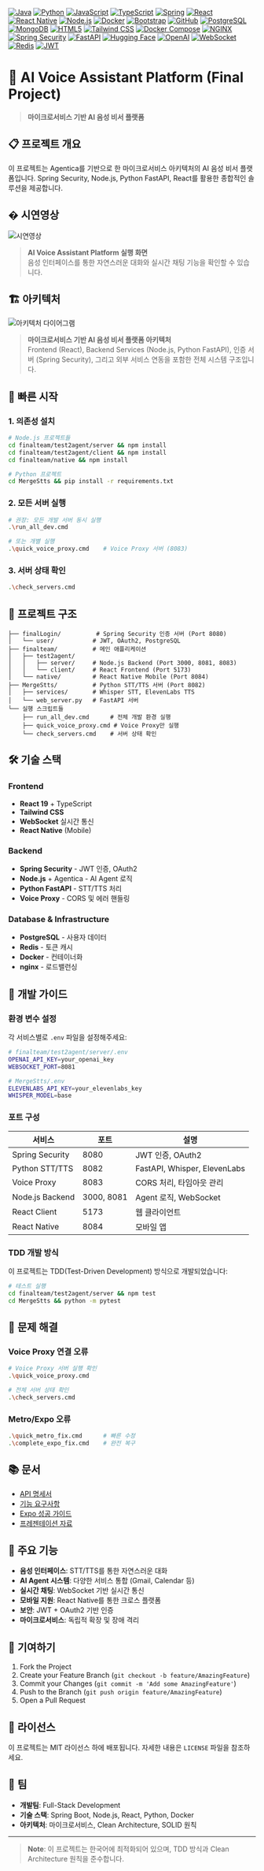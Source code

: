 [![Java](https://img.shields.io/badge/java-007396?style=flat&logo=java&logoColor=white)](https://www.oracle.com/java/)
[![Python](https://img.shields.io/badge/Python-3776AB?style=flat&logo=Python&logoColor=white)](https://www.python.org/)
[![JavaScript](https://img.shields.io/badge/JavaScript-F7DF1E?style=flat&logo=javascript&logoColor=black)](https://developer.mozilla.org/en-US/docs/Web/JavaScript)
[![TypeScript](https://img.shields.io/badge/Typescript-3178C6?style=flat&logo=Typescript&logoColor=white)](https://www.typescriptlang.org/)
[![Spring](https://img.shields.io/badge/Spring-6DB33F?style=flat&logo=Spring&logoColor=white)](https://spring.io/)
[![React](https://img.shields.io/badge/React-61DAFB?style=flat&logo=React&logoColor=black)](https://reactjs.org/)
[![React Native](https://img.shields.io/badge/React%20Native-61DAFB?style=flat&logo=React&logoColor=black)](https://reactnative.dev/)
[![Node.js](https://img.shields.io/badge/Node.js-339933?style=flat&logo=Node.js&logoColor=white)](https://nodejs.org/)
[![Docker](https://img.shields.io/badge/Docker-2496ED?style=flat&logo=Docker&logoColor=white)](https://www.docker.com/)
[![Bootstrap](https://img.shields.io/badge/Bootstrap-7952B3?style=flat&logo=bootstrap&logoColor=white)](https://getbootstrap.com/)
[![GitHub](https://img.shields.io/badge/GitHub-181717?style=flat&logo=GitHub&logoColor=white)](https://github.com/)
[![PostgreSQL](https://img.shields.io/badge/postgresql-4169e1?style=flat&logo=postgresql&logoColor=white)](https://www.postgresql.org/)
[![MongoDB](https://img.shields.io/badge/MongoDB-47A248?style=flat&logo=MongoDB&logoColor=white)](https://www.mongodb.com/)
[![HTML5](https://img.shields.io/badge/HTML5-E34F26?style=flat&logo=html5&logoColor=white)](https://developer.mozilla.org/en-US/docs/Web/HTML)
[![Tailwind CSS](https://img.shields.io/badge/TailwindCSS-38B2AC?style=flat&logo=tailwindcss&logoColor=white)](https://tailwindcss.com/)
[![Docker Compose](https://img.shields.io/badge/Docker%20Compose-2496ED?style=flat&logo=docker&logoColor=white)](https://docs.docker.com/compose/)
[![NGINX](https://img.shields.io/badge/NGINX-009639?style=flat&logo=nginx&logoColor=white)](https://nginx.org/)
[![Spring Security](https://img.shields.io/badge/springsecurity-6DB33F?style=flat&logo=springsecurity&logoColor=white)](https://spring.io/projects/spring-security)
[![FastAPI](https://img.shields.io/badge/fastapi-009688?style=flat&logo=fastapi&logoColor=white)](https://fastapi.tiangolo.com/)
[![Hugging Face](https://img.shields.io/badge/huggingface-FFD21E?style=flat&logo=huggingface&logoColor=white)](https://huggingface.co/)
[![OpenAI](https://img.shields.io/badge/openai-000000?style=flat&logo=openai&logoColor=white)](https://openai.com/)
[![WebSocket](https://img.shields.io/badge/WebSocket-FABB00?style=flat&logo=websocket&logoColor=white)](https://developer.mozilla.org/en-US/docs/Web/API/WebSockets_API)
[![Redis](https://img.shields.io/badge/Redis-DC382D?style=flat&logo=redis&logoColor=white)](https://redis.io/)
[![JWT](https://img.shields.io/badge/JWT-000000?style=flat&logo=json-web-tokens&logoColor=white)](https://jwt.io/)

# 🚀 AI Voice Assistant Platform (Final Project)

> **마이크로서비스 기반 AI 음성 비서 플랫폼**

## 📋 프로젝트 개요

이 프로젝트는 Agentica를 기반으로 한 마이크로서비스 아키텍처의 AI 음성 비서 플랫폼입니다.
Spring Security, Node.js, Python FastAPI, React를 활용한 종합적인 솔루션을 제공합니다.

## � 시연영상

![시연영상](resource/final2.gif)

> **AI Voice Assistant Platform 실행 화면**  
> 음성 인터페이스를 통한 자연스러운 대화와 실시간 채팅 기능을 확인할 수 있습니다.

## 🏗️ 아키텍처

![아키텍처 다이어그램](resource/archtecture.png)

> **마이크로서비스 기반 AI 음성 비서 플랫폼 아키텍처**  
> Frontend (React), Backend Services (Node.js, Python FastAPI), 인증 서버 (Spring Security), 그리고 외부 서비스 연동을 포함한 전체 시스템 구조입니다.

## 🚀 빠른 시작

### 1. 의존성 설치

```bash
# Node.js 프로젝트들
cd finalteam/test2agent/server && npm install
cd finalteam/test2agent/client && npm install
cd finalteam/native && npm install

# Python 프로젝트
cd MergeStts && pip install -r requirements.txt
```

### 2. 모든 서버 실행

```bash
# 권장: 모든 개발 서버 동시 실행
.\run_all_dev.cmd

# 또는 개별 실행
.\quick_voice_proxy.cmd    # Voice Proxy 서버 (8083)
```

### 3. 서버 상태 확인

```bash
.\check_servers.cmd
```

## 📂 프로젝트 구조

```
├── finalLogin/          # Spring Security 인증 서버 (Port 8080)
│   └── user/           # JWT, OAuth2, PostgreSQL
├── finalteam/          # 메인 애플리케이션
│   ├── test2agent/
│   │   ├── server/     # Node.js Backend (Port 3000, 8081, 8083)
│   │   └── client/     # React Frontend (Port 5173)
│   └── native/         # React Native Mobile (Port 8084)
├── MergeStts/          # Python STT/TTS 서버 (Port 8082)
│   ├── services/       # Whisper STT, ElevenLabs TTS
│   └── web_server.py   # FastAPI 서버
└── 실행 스크립트들
    ├── run_all_dev.cmd      # 전체 개발 환경 실행
    ├── quick_voice_proxy.cmd # Voice Proxy만 실행
    └── check_servers.cmd    # 서버 상태 확인
```

## 🛠️ 기술 스택

### Frontend
- **React 19** + TypeScript
- **Tailwind CSS**
- **WebSocket** 실시간 통신
- **React Native** (Mobile)

### Backend
- **Spring Security** - JWT 인증, OAuth2
- **Node.js** + Agentica - AI Agent 로직
- **Python FastAPI** - STT/TTS 처리
- **Voice Proxy** - CORS 및 에러 핸들링

### Database & Infrastructure
- **PostgreSQL** - 사용자 데이터
- **Redis** - 토큰 캐시
- **Docker** - 컨테이너화
- **nginx** - 로드밸런싱

## 🔧 개발 가이드

### 환경 변수 설정

각 서비스별로 `.env` 파일을 설정해주세요:

```bash
# finalteam/test2agent/server/.env
OPENAI_API_KEY=your_openai_key
WEBSOCKET_PORT=8081

# MergeStts/.env
ELEVENLABS_API_KEY=your_elevenlabs_key
WHISPER_MODEL=base
```

### 포트 구성

| 서비스 | 포트 | 설명 |
|--------|------|------|
| Spring Security | 8080 | JWT 인증, OAuth2 |
| Python STT/TTS | 8082 | FastAPI, Whisper, ElevenLabs |
| Voice Proxy | 8083 | CORS 처리, 타임아웃 관리 |
| Node.js Backend | 3000, 8081 | Agent 로직, WebSocket |
| React Client | 5173 | 웹 클라이언트 |
| React Native | 8084 | 모바일 앱 |

### TDD 개발 방식

이 프로젝트는 TDD(Test-Driven Development) 방식으로 개발되었습니다:

```bash
# 테스트 실행
cd finalteam/test2agent/server && npm test
cd MergeStts && python -m pytest
```

## 🚨 문제 해결

### Voice Proxy 연결 오류
```bash
# Voice Proxy 서버 실행 확인
.\quick_voice_proxy.cmd

# 전체 서버 상태 확인
.\check_servers.cmd
```

### Metro/Expo 오류
```bash
.\quick_metro_fix.cmd      # 빠른 수정
.\complete_expo_fix.cmd    # 완전 복구
```

## 📚 문서

- [API 명세서](API_SPECIFICATION.md)
- [기능 요구사항](FUNCTIONAL_REQUIREMENTS.md)
- [Expo 성공 가이드](EXPO_SUCCESS_GUIDE.md)
- [프레젠테이션 자료](presentation.md)

## 🎯 주요 기능

- **음성 인터페이스**: STT/TTS를 통한 자연스러운 대화
- **AI Agent 시스템**: 다양한 서비스 통합 (Gmail, Calendar 등)
- **실시간 채팅**: WebSocket 기반 실시간 통신
- **모바일 지원**: React Native를 통한 크로스 플랫폼
- **보안**: JWT + OAuth2 기반 인증
- **마이크로서비스**: 독립적 확장 및 장애 격리

## 🤝 기여하기

1. Fork the Project
2. Create your Feature Branch (`git checkout -b feature/AmazingFeature`)
3. Commit your Changes (`git commit -m 'Add some AmazingFeature'`)
4. Push to the Branch (`git push origin feature/AmazingFeature`)
5. Open a Pull Request

## 📄 라이선스

이 프로젝트는 MIT 라이선스 하에 배포됩니다. 자세한 내용은 `LICENSE` 파일을 참조하세요.

## 👥 팀

- **개발팀**: Full-Stack Development
- **기술 스택**: Spring Boot, Node.js, React, Python, Docker
- **아키텍처**: 마이크로서비스, Clean Architecture, SOLID 원칙

---

> **Note**: 이 프로젝트는 한국어에 최적화되어 있으며, TDD 방식과 Clean Architecture 원칙을 준수합니다.

